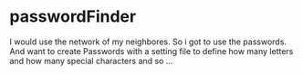 # passwordFinder
I would use the network of my neighbores. So i got to use the passwords. And want to create Passwords with a setting file to define how many letters and how many special characters and so ...

